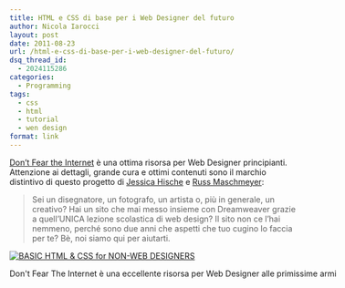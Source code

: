 ```yaml
---
title: HTML e CSS di base per i Web Designer del futuro
author: Nicola Iarocci
layout: post
date: 2011-08-23
url: /html-e-css-di-base-per-i-web-designer-del-futuro/
dsq_thread_id:
  - 2024115286
categories:
  - Programming
tags:
  - css
  - html
  - tutorial
  - wen design
format: link
---
```

<a title="Don't Fear the Internet" href="http://www.dontfeartheinternet.com/" target="_blank">Don&#8217;t Fear the Internet</a> è una ottima risorsa per Web Designer principianti. Attenzione ai dettagli, grande cura e ottimi contenuti sono il marchio distintivo di questo progetto di <a title="Jessica Hische" href="http://jessicahische.is/awesome/" target="_blank">Jessica Hische</a> e <a title="Russ Maschmeyer" href="http://strangenative.com/" target="_blank">Russ Maschmeyer</a>:

> Sei un disegnatore, un fotografo, un artista o, più in generale, un creativo? Hai un sito che mai messo insieme con Dreamweaver grazie a quell&#8217;UNICA lezione scolastica di web design? Il sito non ce l&#8217;hai nemmeno, perché sono due anni che aspetti che tuo cugino lo faccia per te? Bè, noi siamo qui per aiutarti.

<div id="attachment_3206" style="width: 590px" class="wp-caption aligncenter">
  <a href="http://www.dontfeartheinternet.com/" target="_blank"><img class="size-full wp-image-3206" title="Don't Fear The Internet" src="http://i2.wp.com/nicolaiarocci.com/wp-content/uploads/DontFearTheInternet.png?fit=525%2C377" alt="BASIC HTML & CSS for NON-WEB DESIGNERS" srcset="http://i2.wp.com/nicolaiarocci.com/wp-content/uploads/DontFearTheInternet.png?w=580 580w, http://i2.wp.com/nicolaiarocci.com/wp-content/uploads/DontFearTheInternet.png?resize=150%2C107 150w, http://i2.wp.com/nicolaiarocci.com/wp-content/uploads/DontFearTheInternet.png?resize=300%2C215 300w, http://i2.wp.com/nicolaiarocci.com/wp-content/uploads/DontFearTheInternet.png?resize=417%2C300 417w" sizes="(max-width: 525px) 100vw, 525px" data-recalc-dims="1" /></a>
  
  <p class="wp-caption-text">
    Don't Fear The Internet è una eccellente risorsa per Web Designer alle primissime armi
  </p>
</div>

<p style="text-align: center;">
